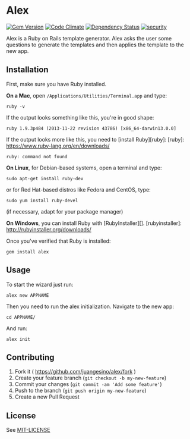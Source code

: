 # Alex

[![Gem Version](https://badge.fury.io/rb/alex.svg)](https://badge.fury.io/rb/alex)
[![Code Climate](https://codeclimate.com/github/juangesino/alex/badges/gpa.svg)](https://codeclimate.com/github/juangesino/alex)
[![Dependency Status](https://gemnasium.com/juangesino/alex.svg)](https://gemnasium.com/juangesino/alex)
[![security](https://hakiri.io/github/juangesino/alex/master.svg)](https://hakiri.io/github/juangesino/alex/master)

Alex is a Ruby on Rails template generator. Alex asks the user some questions to generate the templates and then applies the template to the new app.

## Installation
First, make sure you have Ruby installed.

**On a Mac**, open `/Applications/Utilities/Terminal.app` and type:

    ruby -v

If the output looks something like this, you're in good shape:

    ruby 1.9.3p484 (2013-11-22 revision 43786) [x86_64-darwin13.0.0]

If the output looks more like this, you need to [install Ruby][ruby]:
[ruby]: https://www.ruby-lang.org/en/downloads/

    ruby: command not found

**On Linux**, for Debian-based systems, open a terminal and type:

    sudo apt-get install ruby-dev

or for Red Hat-based distros like Fedora and CentOS, type:

    sudo yum install ruby-devel

(if necessary, adapt for your package manager)

**On Windows**, you can install Ruby with [RubyInstaller][].
[rubyinstaller]: http://rubyinstaller.org/downloads/

Once you've verified that Ruby is installed:

    gem install alex

## Usage

To start the wizard just run:

    alex new APPNAME


Then you need to run the alex initialization. Navigate to the new app:

    cd APPNAME/

And run:


    alex init



## Contributing

1. Fork it ( https://github.com/juangesino/alex/fork )
2. Create your feature branch (`git checkout -b my-new-feature`)
3. Commit your changes (`git commit -am 'Add some feature'`)
4. Push to the branch (`git push origin my-new-feature`)
5. Create a new Pull Request

## License

See [MIT-LICENSE](https://github.com/juangesino/alex/blob/master/LICENSE.txt)
